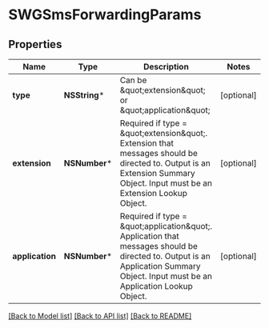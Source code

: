 # SWGSmsForwardingParams

## Properties
Name | Type | Description | Notes
------------ | ------------- | ------------- | -------------
**type** | **NSString*** | Can be \&quot;extension\&quot; or \&quot;application\&quot; | [optional] 
**extension** | **NSNumber*** | Required if type &#x3D; \&quot;extension\&quot;. Extension that messages should be directed to. Output is an Extension Summary Object. Input must be an Extension Lookup Object. | [optional] 
**application** | **NSNumber*** | Required if type &#x3D; \&quot;application\&quot;. Application that messages should be directed to. Output is an Application Summary Object. Input must be an Application Lookup Object. | [optional] 

[[Back to Model list]](../README.md#documentation-for-models) [[Back to API list]](../README.md#documentation-for-api-endpoints) [[Back to README]](../README.md)


